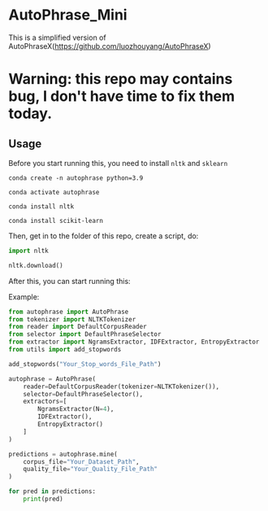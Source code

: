 # AutoPhrase_Mini

This is a simplified version of AutoPhraseX(https://github.com/luozhouyang/AutoPhraseX)

# Warning: this repo may contains bug, I don't have time to fix them today.

## Usage

Before you start running this, you need to install `nltk` and `sklearn`

`conda create -n autophrase python=3.9`

`conda activate autophrase`

`conda install nltk`

`conda install scikit-learn`

Then, get in to the folder of this repo, create a script, do:

```python
import nltk

nltk.download()
```

After this, you can start running this:

Example:

```python
from autophrase import AutoPhrase
from tokenizer import NLTKTokenizer
from reader import DefaultCorpusReader
from selector import DefaultPhraseSelector
from extractor import NgramsExtractor, IDFExtractor, EntropyExtractor
from utils import add_stopwords

add_stopwords("Your_Stop_words_File_Path")

autophrase = AutoPhrase(
    reader=DefaultCorpusReader(tokenizer=NLTKTokenizer()),
    selector=DefaultPhraseSelector(),
    extractors=[
        NgramsExtractor(N=4),
        IDFExtractor(),
        EntropyExtractor()
    ]
)

predictions = autophrase.mine(
    corpus_file="Your_Dataset_Path",
    quality_file="Your_Quality_File_Path"
)

for pred in predictions:
    print(pred)
```